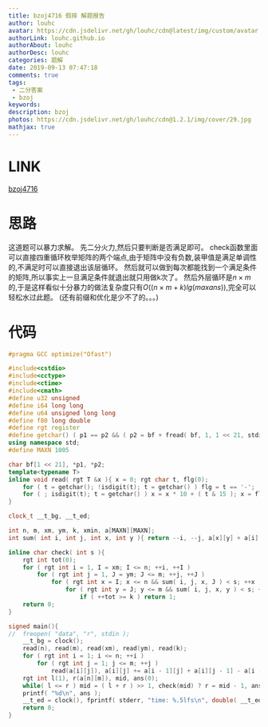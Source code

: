 ```yaml
---
title: bzoj4716 假摔 解题报告
author: louhc
avatar: https://cdn.jsdelivr.net/gh/louhc/cdn@latest/img/custom/avatar.jpg
authorLink: louhc.github.io
authorAbout: louhc
authorDesc: louhc
categories: 题解
date: 2019-09-13 07:47:18
comments: true
tags:
 - 二分答案
 - bzoj
keywords: 
description: bzoj
photos: https://cdn.jsdelivr.net/gh/louhc/cdn@1.2.1/img/cover/29.jpg
mathjax: true
---
```


# LINK

[bzoj4716](https://www.lydsy.com/JudgeOnline/problem.php?id=4716)

# 思路

这道题可以暴力求解。
先二分火力,然后只要判断是否满足即可。
check函数里面可以直接四重循环枚举矩阵的两个端点,由于矩阵中没有负数,装甲值是满足单调性的,不满足时可以直接退出该层循环。
然后就可以做到每次都能找到一个满足条件的矩阵,所以事实上一旦满足条件就退出就只用做k次了。
然后外层循环是$n \times m$的,于是这样看似十分暴力的做法复杂度只有$O((n\times m + k)lg(maxans) )$,完全可以轻松水过此题。
(还有前缀和优化是少不了的。。。)

# 代码

```cpp
#pragma GCC optimize("Ofast")

#include<cstdio>
#include<cctype>
#include<ctime>
#include<cmath>
#define u32 unsigned
#define i64 long long
#define u64 unsigned long long
#define f80 long double
#define rgt register
#define getchar() ( p1 == p2 && ( p2 = bf + fread( bf, 1, 1 << 21, stdin ), p1 = bf ) == p2 ? EOF : *p1++ )
using namespace std;
#define MAXN 1005

char bf[1 << 21], *p1, *p2;
template<typename T>
inline void read( rgt T &x ){ x = 0; rgt char t, flg(0);
    for ( t = getchar(); !isdigit(t); t = getchar() ) flg = t == '-';
    for ( ; isdigit(t); t = getchar() ) x = x * 10 + ( t & 15 ); x = flg ? -x : x;
}

clock_t __t_bg, __t_ed;

int n, m, xm, ym, k, xmin, a[MAXN][MAXN];
int sum( int i, int j, int x, int y ){ return --i, --j, a[x][y] + a[i][j] - a[x][j] - a[i][y]; }

inline char check( int s ){
    rgt int tot(0);
    for ( rgt int i = 1, I = xm; I <= n; ++i, ++I )
        for ( rgt int j = 1, J = ym; J <= m; ++j, ++J )
            for ( rgt int x = I; x <= n && sum( i, j, x, J ) < s; ++x )
                for ( rgt int y = J; y <= m && sum( i, j, x, y ) < s; ++y )
                    if ( ++tot >= k ) return 1;
    return 0;
}

signed main(){
//  freopen( "data", "r", stdin );
    __t_bg = clock();
    read(n), read(m), read(xm), read(ym), read(k);
    for ( rgt int i = 1; i <= n; ++i )
        for ( rgt int j = 1; j <= m; ++j )
            read(a[i][j]), a[i][j] += a[i - 1][j] + a[i][j - 1] - a[i - 1][j - 1];
    rgt int l(1), r(a[n][m]), mid, ans(0);
    while( l <= r ) mid = ( l + r ) >> 1, check(mid) ? r = mid - 1, ans = mid : l = mid + 1;
    printf( "%d\n", ans );
    __t_ed = clock(), fprintf( stderr, "time: %.5lfs\n", double( __t_ed - __t_bg ) / CLOCKS_PER_SEC );
    return 0;
}
```
